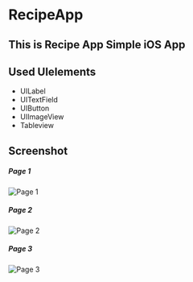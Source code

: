 # RecipeApp
## This is Recipe App Simple iOS App
## Used UIelements
- UILabel
- UITextField
- UIButton
- UIImageView
- Tableview
## Screenshot
##### Page 1
![Page 1](1.jpg)

##### Page 2
![Page 2](2.jpg)

##### Page 3
![Page 3](3.jpg)
